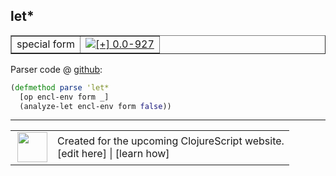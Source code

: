 ## let\*



 <table border="1">
<tr>
<td>special form</td>
<td><a href="https://github.com/cljsinfo/cljs-api-docs/tree/0.0-927"><img valign="middle" alt="[+] 0.0-927" title="Added in 0.0-927" src="https://img.shields.io/badge/+-0.0--927-lightgrey.svg"></a> </td>
</tr>
</table>









Parser code @ [github](https://github.com/clojure/clojurescript/blob/r2202/src/clj/cljs/analyzer.clj#L853-L855):

```clj
(defmethod parse 'let*
  [op encl-env form _]
  (analyze-let encl-env form false))
```

<!--
Repo - tag - source tree - lines:

 <pre>
clojurescript @ r2202
└── src
    └── clj
        └── cljs
            └── <ins>[analyzer.clj:853-855](https://github.com/clojure/clojurescript/blob/r2202/src/clj/cljs/analyzer.clj#L853-L855)</ins>
</pre>

-->

---




 <table>
<tr><td>
<img valign="middle" align="right" width="48px" src="http://i.imgur.com/Hi20huC.png">
</td><td>
Created for the upcoming ClojureScript website.<br>
[edit here] | [learn how]
</td></tr></table>

[edit here]:https://github.com/cljsinfo/cljs-api-docs/blob/master/cljsdoc/special_letSTAR.cljsdoc
[learn how]:https://github.com/cljsinfo/cljs-api-docs/wiki/cljsdoc-files

<!--

This information was too distracting to show to readers, but I'll leave it
commented here since it is helpful to:

- pretty-print the data used to generate this document
- and show how to retrieve that data



The API data for this symbol:

```clj
{:ns "special",
 :name "let*",
 :type "special form",
 :source {:code "(defmethod parse 'let*\n  [op encl-env form _]\n  (analyze-let encl-env form false))",
          :title "Parser code",
          :repo "clojurescript",
          :tag "r2202",
          :filename "src/clj/cljs/analyzer.clj",
          :lines [853 855]},
 :full-name "special/let*",
 :full-name-encode "special_letSTAR",
 :history [["+" "0.0-927"]]}

```

Retrieve the API data for this symbol:

```clj
;; from Clojure REPL
(require '[clojure.edn :as edn])
(-> (slurp "https://raw.githubusercontent.com/cljsinfo/cljs-api-docs/catalog/cljs-api.edn")
    (edn/read-string)
    (get-in [:symbols "special/let*"]))
```

-->

